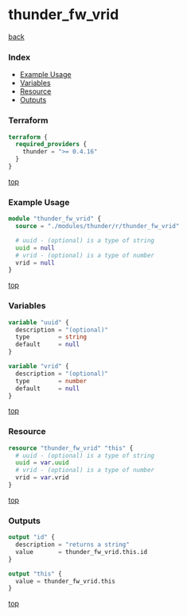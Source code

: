 # thunder_fw_vrid

[back](../thunder.md)

### Index

- [Example Usage](#example-usage)
- [Variables](#variables)
- [Resource](#resource)
- [Outputs](#outputs)

### Terraform

```terraform
terraform {
  required_providers {
    thunder = ">= 0.4.16"
  }
}
```

[top](#index)

### Example Usage

```terraform
module "thunder_fw_vrid" {
  source = "./modules/thunder/r/thunder_fw_vrid"

  # uuid - (optional) is a type of string
  uuid = null
  # vrid - (optional) is a type of number
  vrid = null
}
```

[top](#index)

### Variables

```terraform
variable "uuid" {
  description = "(optional)"
  type        = string
  default     = null
}

variable "vrid" {
  description = "(optional)"
  type        = number
  default     = null
}
```

[top](#index)

### Resource

```terraform
resource "thunder_fw_vrid" "this" {
  # uuid - (optional) is a type of string
  uuid = var.uuid
  # vrid - (optional) is a type of number
  vrid = var.vrid
}
```

[top](#index)

### Outputs

```terraform
output "id" {
  description = "returns a string"
  value       = thunder_fw_vrid.this.id
}

output "this" {
  value = thunder_fw_vrid.this
}
```

[top](#index)